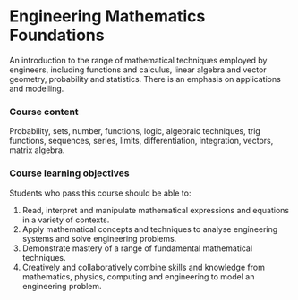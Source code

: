 # Engineering Mathematics Foundations
An introduction to the range of mathematical techniques employed by engineers, including functions and calculus, linear algebra and vector geometry, probability and statistics. There is an emphasis on applications and modelling.

### Course content
Probability, sets, number, functions, logic, algebraic techniques, trig functions, sequences, series, limits, differentiation, integration, vectors, matrix algebra.
### Course learning objectives
Students who pass this course should be able to:
1. Read, interpret and manipulate mathematical expressions and equations in a variety of contexts.
2. Apply mathematical concepts and techniques to analyse engineering systems and solve engineering problems.
3. Demonstrate mastery of a range of fundamental mathematical techniques.
4. Creatively and collaboratively combine skills and knowledge from mathematics, physics, computing and engineering to model an engineering problem.
